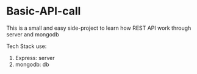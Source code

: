 # Basic-API-call
This is a small and easy side-project to learn how REST API work through server and mongodb

Tech Stack use: 
1. Express: server
2. mongodb: db
 